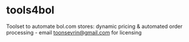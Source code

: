 # tools4bol
Toolset to automate bol.com stores:  dynamic pricing &amp; automated order processing - email toonsevrin@gmail.com for licensing
